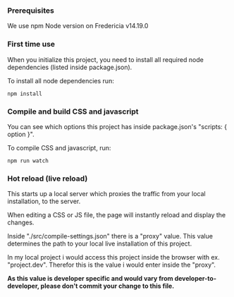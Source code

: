 
### Prerequisites

<!-- Before being able to run this package you need to have node installed on your machine.

After node is installed you need a global package manager, as well. We use Yarn instead of NPM as it is way faster due to the way it utilizes local caching.

To install Yarn, follow the guide on: https://yarnpkg.com/en/docs/install#mac-stable  -->

We use npm
Node version on Fredericia v14.19.0
<!-- cannot update higher because of incompatibility

if we want to update >= Node v15 then we should update node sass, and this forces us to update font-awesome and dkfds packages.
Updating those packages forces us update whole website.  -->

### First time use
When you initialize this project, you need to install all required node dependencies (listed inside package.json).

To install all node dependencies run:

`npm install`

### Compile and build CSS and javascript

You can see which options this project has inside package.json's "scripts: { option }".

To compile CSS and javascript, run:

`npm run watch`

### Hot reload (live reload)

This starts up a local server which proxies the traffic from your local installation, to the server.

When editing a CSS or JS file, the page will instantly reload and display the changes.

Inside "./src/compile-settings.json" there is a "proxy" value. This value determines the path to your local live installation of this project.

In my local project i would access this project inside the browser with ex. "project.dev". Therefor this is the value i would enter inside the "proxy".

**As this value is developer specific and would vary from developer-to-developer, please don't commit your change to this file.**
